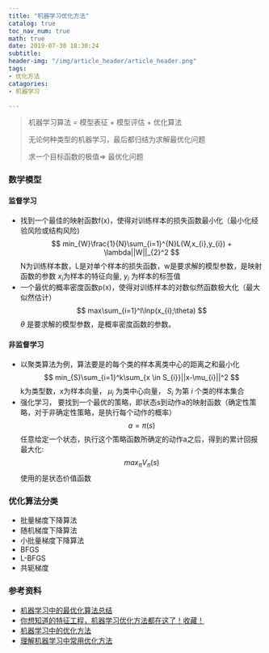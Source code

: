 ```yaml
---
title: "机器学习优化方法"
catalog: true
toc_nav_num: true
math: true
date: 2019-07-30 18:30:24
subtitle:
header-img: "/img/article_header/article_header.png"
tags:
- 优化方法
catagories:
- 机器学习

---
```


> 机器学习算法 = 模型表征 + 模型评估 + 优化算法
>
> 无论何种类型的机器学习，最后都归结为求解最优化问题
>
> 求一个目标函数的极值=> 最优化问题


### 数学模型
#### 监督学习
* 找到一个最佳的映射函数f(x)，使得对训练样本的损失函数最小化（最小化经验风险或结构风险)
  $$
  min_{W}\frac{1}{N}\sum_{i=1}^{N}L(W,x_{i},y_{i}) + \lambda||W||_{2}^2
  $$
  N为训练样本数，L是对单个样本的损失函数，w是要求解的模型参数，是映射函数的参数 $x_{i}$为样本的特征向量, $y_{i}$ 为样本的标签值
* 一个最优的概率密度函数p(x)，使得对训练样本的对数似然函数极大化（最大似然估计）
  $$
  max\sum_{i=1}^l\lnp(x_{i};\theta)
  $$
  $\theta$ 是要求解的模型参数，是概率密度函数的参数。
#### 非监督学习
* 以聚类算法为例，算法要是的每个类的样本离类中心的距离之和最小化
  $$
    min_{S}\sum_{i=1}^k\sum_{x \in S_{i}}||x-\mu_{i}||^2
  $$
  k为类型数，x为样本向量， $\mu_{i}$ 为类中心向量， $S_{i}$ 为第 $i$ 个类的样本集合
* 强化学习， 要找到一个最优的策略，即状态s到动作a的映射函数（确定性策略，对于非确定性策略，是执行每个动作的概率）
  $$
    a=\pi(s)
  $$
  任意给定一个状态，执行这个策略函数所确定的动作a之后，得到的累计回报最大化:
  $$
    max_{\pi}V_{\pi}(s)
  $$
  使用的是状态价值函数
### 优化算法分类
* 批量梯度下降算法
* 随机梯度下降算法
* 小批量梯度下降算法
* BFGS
* L-BFGS
* 共轭梯度

### 参考资料
* [机器学习中的最优化算法总结](https://zhuanlan.zhihu.com/p/42689565)
* [你想知道的特征工程，机器学习优化方法都在这了！收藏！](https://juejin.im/post/*5d3bb3c5e51d455d6d53591d#heading-7)
* [机器学习中的优化方法](https://zhuanlan.zhihu.com/p/36196698)
* [理解机器学习中常用优化方法](http://oath2yangmen.online/2018/01/29/%E7%90%86%E8%A7%A3%E6%9C%BA%E5%99%A8%E5%AD%A6%E4%B9%A0%E4%B8%AD%E5%B8%B8%E7%94%A8%E4%BC%98%E5%8C%96%E6%96%B9%E6%B3%95/)